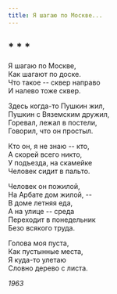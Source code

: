 ```yaml
---
title: Я шагаю по Москве...
---
```

## * * *

Я шагаю по Москве,\
Как шагают по доске.\
Что такое -- сквер направо\
И налево тоже сквер.

Здесь когда-то Пушкин жил,\
Пушкин с Вяземским дружил,\
Горевал, лежал в постели,\
Говорил, что он простыл.

Кто он, я не знаю -- кто,\
А скорей всего никто,\
У подъезда, на скамейке\
Человек сидит в пальто.

Человек он пожилой,\
На Арбате дом жилой, --\
В доме летняя еда,\
А на улице -- среда\
Переходит в понедельник\
Безо всякого труда.

Голова моя пуста,\
Как пустынные места,\
Я куда-то улетаю\
Словно дерево с листа.

*1963*